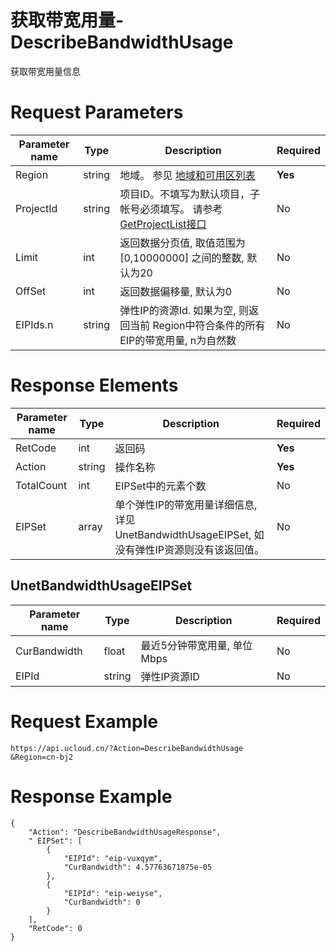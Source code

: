 # 获取带宽用量-DescribeBandwidthUsage

获取带宽用量信息

# Request Parameters
|Parameter name|Type|Description|Required|
|---|---|---|---|
|Region|string|地域。 参见 [地域和可用区列表](../summary/regionlist.html)|**Yes**|
|ProjectId|string|项目ID。不填写为默认项目，子帐号必须填写。 请参考[GetProjectList接口](../summary/get_project_list.html)|No|
|Limit|int|返回数据分页值, 取值范围为 [0,10000000] 之间的整数, 默认为20|No|
|OffSet|int|返回数据偏移量, 默认为0|No|
|EIPIds.n|string|弹性IP的资源Id. 如果为空, 则返回当前 Region中符合条件的所有EIP的带宽用量, n为自然数|No|

# Response Elements
|Parameter name|Type|Description|Required|
|---|---|---|---|
|RetCode|int|返回码|**Yes**|
|Action|string|操作名称|**Yes**|
|TotalCount|int|EIPSet中的元素个数|No|
|EIPSet|array|单个弹性IP的带宽用量详细信息, 详见 UnetBandwidthUsageEIPSet, 如没有弹性IP资源则没有该返回值。|No|

## UnetBandwidthUsageEIPSet
|Parameter name|Type|Description|Required|
|---|---|---|---|
|CurBandwidth|float|最近5分钟带宽用量, 单位Mbps|No|
|EIPId|string|弹性IP资源ID|No|

# Request Example
```
https://api.ucloud.cn/?Action=DescribeBandwidthUsage
&Region=cn-bj2
```

# Response Example
```
{
    "Action": "DescribeBandwidthUsageResponse", 
    " EIPSet": [
        {
            "EIPId": "eip-vuxqym", 
            "CurBandwidth": 4.57763671875e-05
        }, 
        {
            "EIPId": "eip-weiyse", 
            "CurBandwidth": 0
        }
    ], 
    "RetCode": 0
}
```

